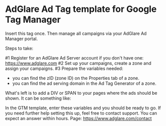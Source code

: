 # AdGlare Ad Tag template for Google Tag Manager
Insert this tag once. Then manage all campaigns via your AdGlare Ad Manager portal.

Steps to take:

#1 Register for an AdGlare Ad Server account if you don't have one: https://www.adglare.com
#2 Set up your campaigns, create a zone and assign your campaigns.
#3 Prepare the variables needed:

- you can find the zID (zone ID) on the Properties tab of a zone.
- you can find the ad serving domain in the Ad Tag Generator of a zone.

What's left is to add a DIV or SPAN to your pages where the ads should be shown. It can be something like:

<span id=ad_placeholder_123></span>

In the GTM template, enter these variables and you should be ready to go. If you need further help setting this up, feel free to contact support. You can expect an answer within hours. Page: https://www.adglare.com/contact
